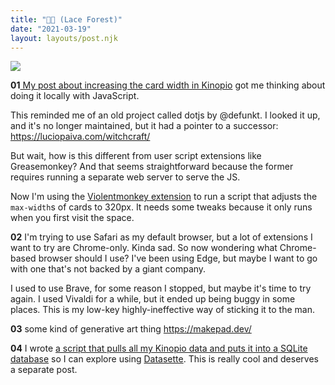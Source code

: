 ```yaml
---
title: "🍄🧠 (Lace Forest)"
date: "2021-03-19"
layout: layouts/post.njk
---
```


![](https://us-east-1.linodeobjects.com/kinopio-uploads/qWTD7tX2xKTYflI0uwkEE/image.png)

**01**[ My post about increasing the card width in Kinopio](https://club.kinopio.club/t/suggestions-image-gif-resizing-font-italics-bold-underline/164/32?u=bentsai)
got me thinking about doing it locally with JavaScript.

This reminded me of an old project called dotjs by @defunkt. I looked it up, and
it's no longer maintained, but it had a pointer to a successor:
https://luciopaiva.com/witchcraft/

But wait, how is this different from user script extensions like Greasemonkey?
And that seems straightforward because the former requires running a separate
web server to serve the JS.

Now I'm using the
[Violentmonkey extension](https://chrome.google.com/webstore/detail/violentmonkey/jinjaccalgkegednnccohejagnlnfdag)
to run a script that adjusts the `max-width`s of cards to 320px. It needs some
tweaks because it only runs when you first visit the space.

**02** I'm trying to use Safari as my default browser, but a lot of extensions I
want to try are Chrome-only. Kinda sad. So now wondering what Chrome-based
browser should I use? I've been using Edge, but maybe I want to go with one
that's not backed by a giant company.

I used to use Brave, for some reason I stopped, but maybe it's time to try
again. I used Vivaldi for a while, but it ended up being buggy in some places.
This is my low-key highly-ineffective way of sticking it to the man.

**03** some kind of generative art thing https://makepad.dev/

**04** I wrote
[a script that pulls all my Kinopio data and puts it into a SQLite database](https://github.com/bentsai/kinopio-to-sqlite)
so I can explore using [Datasette](https://datasette.io). This is really cool
and deserves a separate post.
